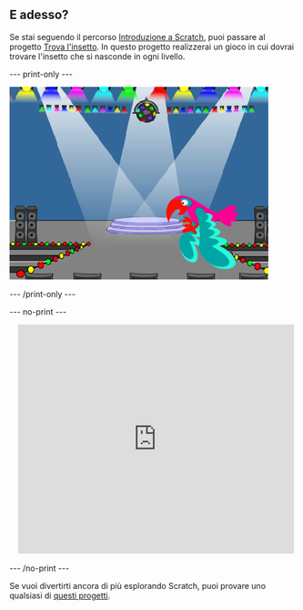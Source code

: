## E adesso?

Se stai seguendo il percorso [Introduzione a Scratch](https://projects.raspberrypi.org/en/pathways/scratch-intro), puoi passare al progetto [Trova l'insetto](https://projects.raspberrypi.org/en/projects/find-the-bug). In questo progetto realizzerai un gioco in cui dovrai trovare l'insetto che si nasconde in ogni livello.

--- print-only ---

![Il progetto "Trova l'insetto".](images/find-the-bug.png)

--- /print-only ---

--- no-print ---

<div class="scratch-preview" style="margin-left: 15px;">
  <iframe allowtransparency="true" width="485" height="402" src="https://scratch.mit.edu/projects/embed/486719939/?autostart=false" frameborder="0"></iframe>
</div>

--- /no-print ---

Se vuoi divertirti ancora di più esplorando Scratch, puoi provare uno qualsiasi di [questi progetti](https://projects.raspberrypi.org/en/projects?software%5B%5D=scratch&curriculum%5B%5D=%201).
